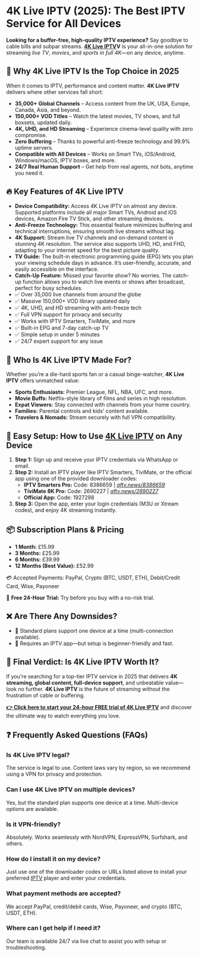 <!DOCTYPE html>
<html lang="en">
<head>
  <meta charset="UTF-8" />
  <meta name="viewport" content="width=device-width, initial-scale=1" />
  <meta name="description" content="Discover why 4K Live IPTV is the best IPTV service in 2025 for all devices. Stream 35,000+ channels and 150,000+ VODs in stunning 4K without buffering." />
  <title>4K Live IPTV (2025): The Best IPTV Service for All Devices</title>
</head>
<body>

<h1>4K Live IPTV (2025): The Best IPTV Service for All Devices</h1>

<p><strong>Looking for a buffer-free, high-quality IPTV experience?</strong> Say goodbye to cable bills and subpar streams. <strong><a href="https://best4kliveiptv.com">4K Live IPTV</a>V</strong> is your all-in-one solution for streaming <em>live TV</em>, <em>movies</em>, and <em>sports in full 4K</em>—on any device, anytime.</p>

<h2>🌟 Why 4K Live IPTV Is the Top Choice in 2025</h2>

<p>When it comes to IPTV, performance and content matter. <strong>4K Live IPTV</strong> delivers where other services fall short:</p>

<ul>
  <li><strong>35,000+ Global Channels</strong> – Access content from the UK, USA, Europe, Canada, Asia, and beyond.</li>
  <li><strong>150,000+ VOD Titles</strong> – Watch the latest movies, TV shows, and full boxsets, updated daily.</li>
  <li><strong>4K, UHD, and HD Streaming</strong> – Experience cinema-level quality with zero compromise.</li>
  <li><strong>Zero Buffering</strong> – Thanks to powerful anti-freeze technology and 99.9% uptime servers.</li>
  <li><strong>Compatible with All Devices</strong> – Works on Smart TVs, iOS/Android, Windows/macOS, IPTV boxes, and more.</li>
  <li><strong>24/7 Real Human Support</strong> – Get help from real agents, not bots, anytime you need it.</li>
</ul>

<h2>🔥 Key Features of 4K Live IPTV</h2>

<ul>
  <li><strong>Device Compatibility:</strong> Access 4K Live IPTV on almost any device. Supported platforms include all major Smart TVs, Android and iOS devices, Amazon Fire TV Stick, and other streaming devices.</li>
  <li><strong>Anti-Freeze Technology:</strong> This essential feature minimizes buffering and technical interruptions, ensuring smooth live streams without lag.</li>
  <li><strong>4K Support:</strong> Stream live TV channels and on-demand content in stunning 4K resolution. The service also supports UHD, HD, and FHD, adapting to your internet speed for the best picture quality.</li>
  <li><strong>TV Guide:</strong> The built-in electronic programming guide (EPG) lets you plan your viewing schedule days in advance. It’s user-friendly, accurate, and easily accessible on the interface.</li>
  <li><strong>Catch-Up Feature:</strong> Missed your favorite show? No worries. The catch-up function allows you to watch live events or shows after broadcast, perfect for busy schedules.</li>
  <li>✅ Over 35,000 live channels from around the globe</li>
  <li>✅ Massive 150,000+ VOD library updated daily</li>
  <li>✅ 4K, UHD, and HD streaming with anti-freeze tech</li>
  <li>✅ Full VPN support for privacy and security</li>
  <li>✅ Works with IPTV Smarters, TiviMate, and more</li>
  <li>✅ Built-in EPG and 7-day catch-up TV</li>
  <li>✅ Simple setup in under 5 minutes</li>
  <li>✅ 24/7 expert support for any issue</li>
</ul>

<h2>🎯 Who Is 4K Live IPTV Made For?</h2>

<p>Whether you’re a die-hard sports fan or a casual binge-watcher, <strong>4K Live IPTV</strong> offers unmatched value:</p>

<ul>
  <li><strong>Sports Enthusiasts:</strong> Premier League, NFL, NBA, UFC, and more.</li>
  <li><strong>Movie Buffs:</strong> Netflix-style library of films and series in high resolution.</li>
  <li><strong>Expat Viewers:</strong> Stay connected with channels from your home country.</li>
  <li><strong>Families:</strong> Parental controls and kids’ content available.</li>
  <li><strong>Travelers & Nomads:</strong> Stream securely with full VPN compatibility.</li>
</ul>

<h2>🔧 Easy Setup: How to Use <a href="https://best4kliveiptv.com">4K Live IPTV</a> on Any Device</h2>

<ol>
  <li><strong>Step 1:</strong> Sign up and receive your IPTV credentials via WhatsApp or email.</li>
  <li><strong>Step 2:</strong> Install an IPTV player like IPTV Smarters, TiviMate, or the official app using one of the provided downloader codes:
    <ul>
      <li><strong>IPTV Smarters Pro:</strong> Code: 8386659 | <em><a href="https://aftv.news/8386659" target="_blank" rel="nofollow noopener noreferrer">aftv.news/8386659</a></em></li>
      <li><strong>TiviMate 8K Pro:</strong> Code: 2690227 | <em><a href="https://aftv.news/2690227" target="_blank" rel="nofollow noopener noreferrer">aftv.news/2690227</a></em></li>
      <li><strong>Official App:</strong> Code: 1927298</li>
    </ul>
  </li>
  <li><strong>Step 3:</strong> Open the app, enter your login credentials (M3U or Xtream codes), and enjoy 4K streaming instantly.</li>
</ol>

<h2>📦 Subscription Plans & Pricing</h2>

<ul>
  <li><strong>1 Month:</strong> £15.99</li>
  <li><strong>3 Months:</strong> £25.99</li>
  <li><strong>6 Months:</strong> £39.99</li>
  <li><strong>12 Months (Best Value):</strong> £52.99</li>
</ul>

<p>💳 Accepted Payments: PayPal, Crypto (BTC, USDT, ETH), Debit/Credit Card, Wise, Payoneer</p>

<p>🎁 <strong>Free 24-Hour Trial:</strong> Try before you buy with a no-risk trial.</p>

<h2>❌ Are There Any Downsides?</h2>

<ul>
  <li>🔸 Standard plans support one device at a time (multi-connection available).</li>
  <li>🔸 Requires an IPTV app—but setup is beginner-friendly and fast.</li>
</ul>

<h2>🏁 Final Verdict: Is 4K Live IPTV Worth It?</h2>

<p>If you're searching for a top-tier IPTV service in 2025 that delivers <strong>4K streaming, global content, full-device support</strong>, and unbeatable value—look no further. <strong>4K Live IPTV</strong> is the future of streaming without the frustration of cable or buffering.</p>

<p><strong><a href="https://best4kliveiptv.com/uk" target="_blank" rel="dofollow noopener noreferrer">👉 Click here to start your 24-hour FREE trial of 4K Live IPTV</a></strong> and discover the ultimate way to watch everything you love.</p>

<h2>❓ Frequently Asked Questions (FAQs)</h2>

<h3>Is 4K Live IPTV legal?</h3>
<p>The service is legal to use. Content laws vary by region, so we recommend using a VPN for privacy and protection.</p>

<h3>Can I use 4K Live IPTV on multiple devices?</h3>
<p>Yes, but the standard plan supports one device at a time. Multi-device options are available.</p>

<h3>Is it VPN-friendly?</h3>
<p>Absolutely. Works seamlessly with NordVPN, ExpressVPN, Surfshark, and others.</p>

<h3>How do I install it on my device?</h3>
<p>Just use one of the downloader codes or URLs listed above to install your preferred <a href="https://best4kliveiptv.com/uk">IPTV</a> player and enter your credentials.</p>

<h3>What payment methods are accepted?</h3>
<p>We accept PayPal, credit/debit cards, Wise, Payoneer, and crypto (BTC, USDT, ETH).</p>

<h3>Where can I get help if I need it?</h3>
<p>Our team is available 24/7 via live chat to assist you with setup or troubleshooting.</p>

</body>
</html>
